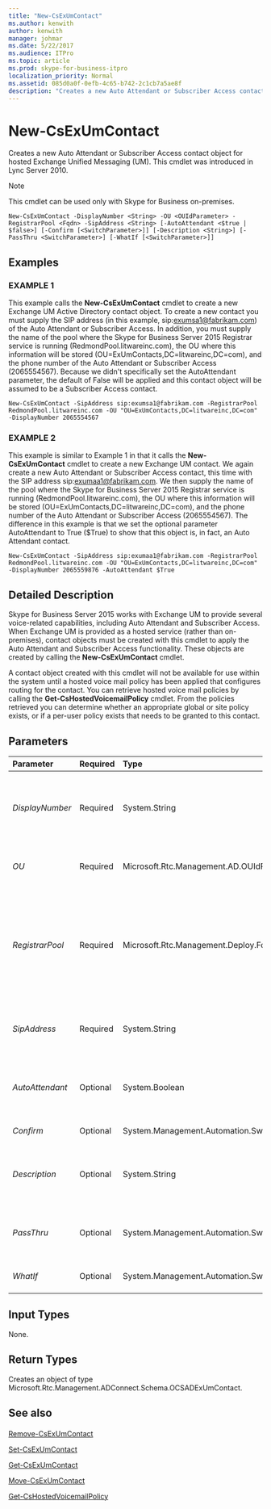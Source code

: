 ```yaml
---
title: "New-CsExUmContact"
ms.author: kenwith
author: kenwith
manager: johmar
ms.date: 5/22/2017
ms.audience: ITPro
ms.topic: article
ms.prod: skype-for-business-itpro
localization_priority: Normal
ms.assetid: 085d0a0f-0efb-4c65-b742-2c1cb7a5ae8f
description: "Creates a new Auto Attendant or Subscriber Access contact object for hosted Exchange Unified Messaging (UM). This cmdlet was introduced in Lync Server 2010."
---
```


# New-CsExUmContact
 
Creates a new Auto Attendant or Subscriber Access contact object for hosted Exchange Unified Messaging (UM). This cmdlet was introduced in Lync Server 2010.
  
> [!NOTE]
> This cmdlet can be used only with Skype for Business on-premises. 
  
```
New-CsExUmContact -DisplayNumber <String> -OU <OUIdParameter> -RegistrarPool <Fqdn> -SipAddress <String> [-AutoAttendant <$true | $false>] [-Confirm [<SwitchParameter>]] [-Description <String>] [-PassThru <SwitchParameter>] [-WhatIf [<SwitchParameter>]]

```

## Examples

### EXAMPLE 1

This example calls the **New-CsExUmContact** cmdlet to create a new Exchange UM Active Directory contact object. To create a new contact you must supply the SIP address (in this example, sip:exumsa1@fabrikam.com) of the Auto Attendant or Subscriber Access. In addition, you must supply the name of the pool where the Skype for Business Server 2015 Registrar service is running (RedmondPool.litwareinc.com), the OU where this information will be stored (OU=ExUmContacts,DC=litwareinc,DC=com), and the phone number of the Auto Attendant or Subscriber Access (2065554567). Because we didn't specifically set the AutoAttendant parameter, the default of False will be applied and this contact object will be assumed to be a Subscriber Access contact.
  
```
New-CsExUmContact -SipAddress sip:exumsa1@fabrikam.com -RegistrarPool RedmondPool.litwareinc.com -OU "OU=ExUmContacts,DC=litwareinc,DC=com" -DisplayNumber 2065554567
```

### EXAMPLE 2

This example is similar to Example 1 in that it calls the **New-CsExUmContact** cmdlet to create a new Exchange UM contact. We again create a new Auto Attendant or Subscriber Access contact, this time with the SIP address sip:exumaa1@fabrikam.com. We then supply the name of the pool where the Skype for Business Server 2015 Registrar service is running (RedmondPool.litwareinc.com), the OU where this information will be stored (OU=ExUmContacts,DC=litwareinc,DC=com), and the phone number of the Auto Attendant or Subscriber Access (2065554567). The difference in this example is that we set the optional parameter AutoAttendant to True ($True) to show that this object is, in fact, an Auto Attendant contact.
  
```
New-CsExUmContact -SipAddress sip:exumaa1@fabrikam.com -RegistrarPool RedmondPool.litwareinc.com -OU "OU=ExUmContacts,DC=litwareinc,DC=com" -DisplayNumber 2065559876 -AutoAttendant $True
```

## Detailed Description

Skype for Business Server 2015 works with Exchange UM to provide several voice-related capabilities, including Auto Attendant and Subscriber Access. When Exchange UM is provided as a hosted service (rather than on-premises), contact objects must be created with this cmdlet to apply the Auto Attendant and Subscriber Access functionality. These objects are created by calling the **New-CsExUmContact** cmdlet.
  
A contact object created with this cmdlet will not be available for use within the system until a hosted voice mail policy has been applied that configures routing for the contact. You can retrieve hosted voice mail policies by calling the **Get-CsHostedVoicemailPolicy** cmdlet. From the policies retrieved you can determine whether an appropriate global or site policy exists, or if a per-user policy exists that needs to be granted to this contact.
  
## Parameters

|**Parameter**|**Required**|**Type**|**Description**|
|:-----|:-----|:-----|:-----|
| _DisplayNumber_ <br/> |Required  <br/> |System.String  <br/> |The telephone number of the contact. Display numbers for each contact must be unique (for instance, no two Exchange UM contacts can have the same display number).  <br/> This value may begin with a plus sign (+) and may contain any number of digits. The first digit cannot be zero.  <br/> |
| _OU_ <br/> |Required  <br/> |Microsoft.Rtc.Management.AD.OUIdParameter  <br/> |The organizational unit (OU) where this contact will be located in Active Directory.  <br/> Full data type: Microsoft.Rtc.Management.AD.OUIdParameter  <br/> |
| _RegistrarPool_ <br/> |Required  <br/> |Microsoft.Rtc.Management.Deploy.Fqdn  <br/> |The fully qualified domain name (FQDN) of the pool on which the Registrar service is running.  <br/> Note that an Exchange UM contact in Skype for Business Server 2015 cannot be moved to pools that are part of Microsoft Office Communications Server 2007 or Microsoft Office Communications Server 2007 R2 deployments.  <br/> Full data type: Microsoft.Rtc.Management.Deploy.Fqdn  <br/> |
| _SipAddress_ <br/> |Required  <br/> |System.String  <br/> |The SIP address of the contact. This must be a new address that does not already exist as a user or contact in Active Directory Domain Services. This value must begin with the string sip: followed by the SIP address.  <br/> |
| _AutoAttendant_ <br/> |Optional  <br/> |System.Boolean  <br/> |Specifies whether this contact object is an Auto Attendant. (Auto Attendant provides a set of voice prompts that allow callers to navigate the phone system and reach the intended party.)  <br/> Default: False  <br/> |
| _Confirm_ <br/> |Optional  <br/> |System.Management.Automation.SwitchParameter  <br/> |Prompts you for confirmation before executing the command.  <br/> |
| _Description_ <br/> |Optional  <br/> |System.String  <br/> |A description of this contact. The description is for use by administrators to identify the type of contact (Auto Attendant or Subscriber Access), the location, provider, or any other information that will identify the purpose of each Exchange UM contact.  <br/> |
| _PassThru_ <br/> |Optional  <br/> |System.Management.Automation.SwitchParameter  <br/> |Returns the results of this command. Running this cmdlet will display the newly created object; including this parameter will simply repeat that output, making the use of this parameter redundant.  <br/> |
| _WhatIf_ <br/> |Optional  <br/> |System.Management.Automation.SwitchParameter  <br/> |Describes what would happen if you executed the command without actually executing the command.  <br/> |
   
## Input Types

None.
  
## Return Types

Creates an object of type Microsoft.Rtc.Management.ADConnect.Schema.OCSADExUmContact.
  
## See also

#### 

[Remove-CsExUmContact](remove-csexumcontact.md)
  
[Set-CsExUmContact](set-csexumcontact.md)
  
[Get-CsExUmContact](get-csexumcontact.md)
  
[Move-CsExUmContact](move-csexumcontact.md)
  
[Get-CsHostedVoicemailPolicy](get-cshostedvoicemailpolicy.md)

